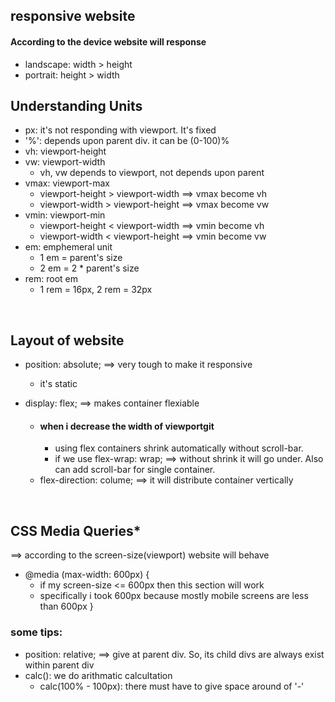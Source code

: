 ## responsive website
#### According to the device website will response
- landscape: width > height
- portrait: height > width


## Understanding Units

- px: it's not responding with viewport. It's fixed
- '%': depends upon parent div. it can be (0-100)%
- vh: viewport-height
- vw: viewport-width
    - vh, vw depends to viewport, not depends upon parent
- vmax: viewport-max
    - viewport-height > viewport-width ==> vmax become vh
    - viewport-width > viewport-height ==> vmax become vw
- vmin: viewport-min
    - viewport-height < viewport-width ==> vmin become vh
    - viewport-width < viewport-height ==> vmin become vw
- em: emphemeral unit
    - 1 em = parent's size
    - 2 em = 2 * parent's size 
- rem: root em
    - 1 rem = 16px, 2 rem = 32px

<br>

## Layout of website
- position: absolute; ==> very tough to make it responsive
    - it's static

- display: flex; ==> makes container flexiable
    - #### when i decrease the width of viewportgit 
        - using flex containers shrink automatically without scroll-bar.
        - if we use flex-wrap: wrap; ==> without shrink it will go under. Also can add scroll-bar for single container.
    - flex-direction: colume; ==> it will distribute container vertically

<br>

## CSS Media Queries*
==> according to the screen-size(viewport) website will behave

- @media (max-width: 600px) {
    - if my screen-size <= 600px then this section will work
    - specifically i took 600px because mostly mobile screens are less than 600px
}


### some tips:
- position: relative; ==> give at parent div. So, its child divs are always exist within parent div
- calc(): we do arithmatic calcultation
    - calc(100% - 100px): there must have to give space around of '-'
